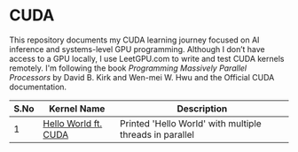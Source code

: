 # CUDA

This repository documents my CUDA learning journey focused on AI inference and systems-level GPU programming.
Although I don’t have access to a GPU locally, I use LeetGPU.com to write and test CUDA kernels remotely.
I'm following the book *Programming Massively Parallel Processors* by David B. Kirk and Wen-mei W. Hwu and the Official CUDA documentation.  

| S.No | Kernel Name        | Description                                  |
| ---- | ------------------ | -------------------------------------------- |
| 1    | [Hello World ft. CUDA](puzzles/puzzles_01_10/001_hello_world_gpu/001_hello_world_gpu.cu) | Printed 'Hello World' with multiple threads in parallel  |

